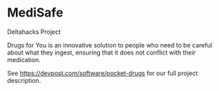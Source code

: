 # MediSafe
Deltahacks Project

Drugs for You is an innovative solution to people who need to be careful about what they ingest, ensuring that it does not conflict with their medication.

See https://devpost.com/software/pocket-drugs for our full project description.
